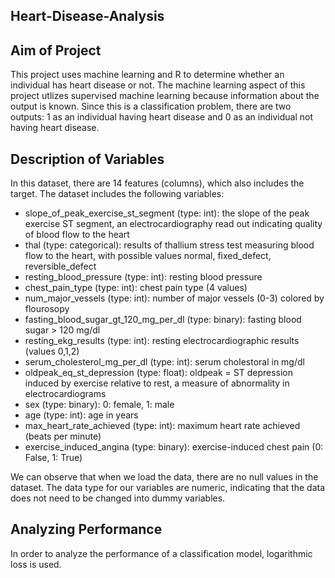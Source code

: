 ## Heart-Disease-Analysis

## Aim of Project

This project uses machine learning and R to determine whether an individual has heart disease or not. The machine learning aspect of this project utlizes supervised machine learning because information about the output is known. Since this is a classification problem, there are two outputs: 1 as an individual having heart disease and 0 as an individual not having heart disease.

## Description of Variables

In this dataset, there are 14 features (columns), which also includes the target. The dataset includes the following variables:

- slope_of_peak_exercise_st_segment (type: int): the slope of the peak exercise ST segment, an electrocardiography read out indicating quality of blood flow to the heart
- thal (type: categorical): results of thallium stress test measuring blood flow to the heart, with possible values normal, fixed_defect, reversible_defect
- resting_blood_pressure (type: int): resting blood pressure
- chest_pain_type (type: int): chest pain type (4 values)
- num_major_vessels (type: int): number of major vessels (0-3) colored by flourosopy
- fasting_blood_sugar_gt_120_mg_per_dl (type: binary): fasting blood sugar > 120 mg/dl
- resting_ekg_results (type: int): resting electrocardiographic results (values 0,1,2)
- serum_cholesterol_mg_per_dl (type: int): serum cholestoral in mg/dl
- oldpeak_eq_st_depression (type: float): oldpeak = ST depression induced by exercise relative to rest, a measure of abnormality in electrocardiograms
- sex (type: binary): 0: female, 1: male
- age (type: int): age in years
- max_heart_rate_achieved (type: int): maximum heart rate achieved (beats per minute)
- exercise_induced_angina (type: binary): exercise-induced chest pain (0: False, 1: True)

We can observe that when we load the data, there are no null values in the dataset. The data type for our variables are numeric, indicating that the data does not need to be changed into dummy variables.

## Analyzing Performance

In order to analyze the performance of a classification model, logarithmic loss is used.

